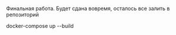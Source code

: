 Финальная работа. Будет сдана вовремя, осталось все залить в репозиторий


docker-compose up --build
